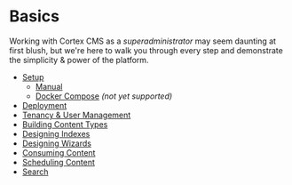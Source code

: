 # Basics

Working with Cortex CMS as a _superadministrator_ may seem daunting at first blush, but we're here to walk you through every step and demonstrate the simplicity & power of the platform.

* [Setup](setup.md)
  * [Manual](/basics/setup/manual.md)
  * [Docker Compose](/basics/setup/docker-compose.md) _\(not yet supported\)_
* [Deployment](/basics/deployment.md)
* [Tenancy & User Management](/basics/tenancy-and-user-management.md)
* [Building Content Types](/basics/building-content-types.md)
* [Designing Indexes](/basics/designing-indexes.md)
* [Designing Wizards](/basics/designing-wizards.md)
* [Consuming Content](/basics/consuming-content.md)
* [Scheduling Content](/basics/scheduling-content.md)
* [Search](/basics/search.md)

